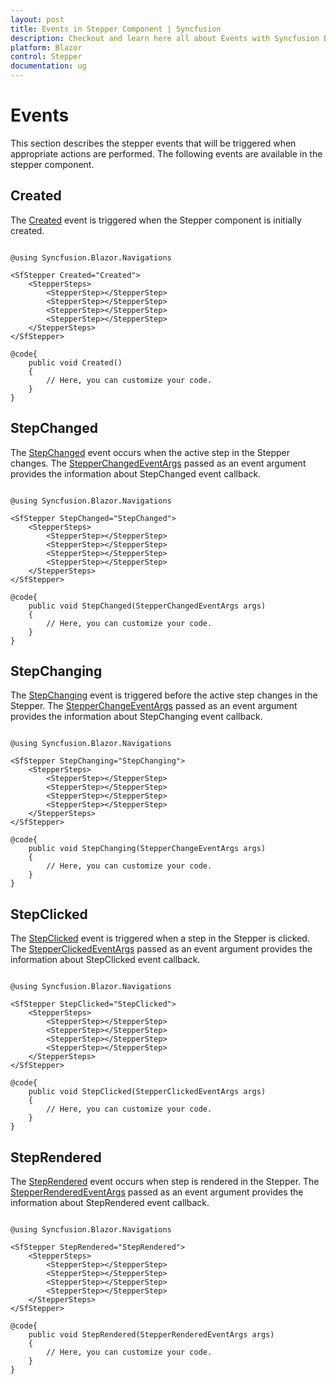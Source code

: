```yaml
---
layout: post
title: Events in Stepper Component | Syncfusion
description: Checkout and learn here all about Events with Syncfusion Blazor Stepper component in Blazor Server App and Blazor WebAssembly App.
platform: Blazor
control: Stepper
documentation: ug
---
```


# Events

This section describes the stepper events that will be triggered when appropriate actions are performed. The following events are available in the stepper component.

## Created

The [Created](https://help.syncfusion.com/cr/blazor/Syncfusion.Blazor.Navigations.SfStepper.html#Syncfusion_Blazor_Navigations_SfStepper_Created) event is triggered when the Stepper component is initially created.

```cshtml

@using Syncfusion.Blazor.Navigations

<SfStepper Created="Created">
    <StepperSteps>
        <StepperStep></StepperStep>
        <StepperStep></StepperStep>
        <StepperStep></StepperStep>
        <StepperStep></StepperStep>
    </StepperSteps>
</SfStepper>

@code{
    public void Created()
    {
        // Here, you can customize your code.
    }
}

```

## StepChanged

The [StepChanged](https://help.syncfusion.com/cr/blazor/Syncfusion.Blazor.Navigations.SfStepper.html#Syncfusion_Blazor_Navigations_SfStepper_StepChanged) event occurs when the active step in the Stepper changes. The [StepperChangedEventArgs](https://help.syncfusion.com/cr/blazor/Syncfusion.Blazor.Navigations.StepperChangedEventArgs.html) passed as an event argument provides the information about StepChanged event callback.

```cshtml

@using Syncfusion.Blazor.Navigations

<SfStepper StepChanged="StepChanged">
    <StepperSteps>
        <StepperStep></StepperStep>
        <StepperStep></StepperStep>
        <StepperStep></StepperStep>
        <StepperStep></StepperStep>
    </StepperSteps>
</SfStepper>

@code{
    public void StepChanged(StepperChangedEventArgs args)
    {
        // Here, you can customize your code.
    }
}

```

## StepChanging

The [StepChanging](https://help.syncfusion.com/cr/blazor/Syncfusion.Blazor.Navigations.SfStepper.html#Syncfusion_Blazor_Navigations_SfStepper_StepChanging) event is triggered before the active step changes in the Stepper. The [StepperChangeEventArgs](https://help.syncfusion.com/cr/blazor/Syncfusion.Blazor.Navigations.StepperChangeEventArgs.html) passed as an event argument provides the information about StepChanging event callback.

```cshtml

@using Syncfusion.Blazor.Navigations

<SfStepper StepChanging="StepChanging">
    <StepperSteps>
        <StepperStep></StepperStep>
        <StepperStep></StepperStep>
        <StepperStep></StepperStep>
        <StepperStep></StepperStep>
    </StepperSteps>
</SfStepper>

@code{
    public void StepChanging(StepperChangeEventArgs args)
    {
        // Here, you can customize your code.
    }
}

```

## StepClicked

The [StepClicked](https://help.syncfusion.com/cr/blazor/Syncfusion.Blazor.Navigations.SfStepper.html#Syncfusion_Blazor_Navigations_SfStepper_StepClicked) event is triggered when a step in the Stepper is clicked. The [StepperClickedEventArgs](https://help.syncfusion.com/cr/blazor/Syncfusion.Blazor.Navigations.StepperClickedEventArgs.html) passed as an event argument provides the information about StepClicked event callback.

```cshtml

@using Syncfusion.Blazor.Navigations

<SfStepper StepClicked="StepClicked">
    <StepperSteps>
        <StepperStep></StepperStep>
        <StepperStep></StepperStep>
        <StepperStep></StepperStep>
        <StepperStep></StepperStep>
    </StepperSteps>
</SfStepper>

@code{
    public void StepClicked(StepperClickedEventArgs args)
    {
        // Here, you can customize your code.
    }
}

```

## StepRendered

The [StepRendered](https://help.syncfusion.com/cr/blazor/Syncfusion.Blazor.Navigations.SfStepper.html#Syncfusion_Blazor_Navigations_SfStepper_StepRendered) event occurs when step is rendered in the Stepper. The [StepperRenderedEventArgs](https://help.syncfusion.com/cr/blazor/Syncfusion.Blazor.Navigations.StepperRenderedEventArgs.html) passed as an event argument provides the information about StepRendered event callback.

```cshtml

@using Syncfusion.Blazor.Navigations

<SfStepper StepRendered="StepRendered">
    <StepperSteps>
        <StepperStep></StepperStep>
        <StepperStep></StepperStep>
        <StepperStep></StepperStep>
        <StepperStep></StepperStep>
    </StepperSteps>
</SfStepper>

@code{
    public void StepRendered(StepperRenderedEventArgs args)
    {
        // Here, you can customize your code.
    }
}

```
